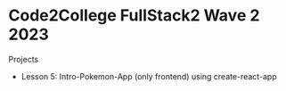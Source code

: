 # Code2College FullStack2 Wave 2 2023

Projects
- Lesson 5: Intro-Pokemon-App (only frontend) using create-react-app
